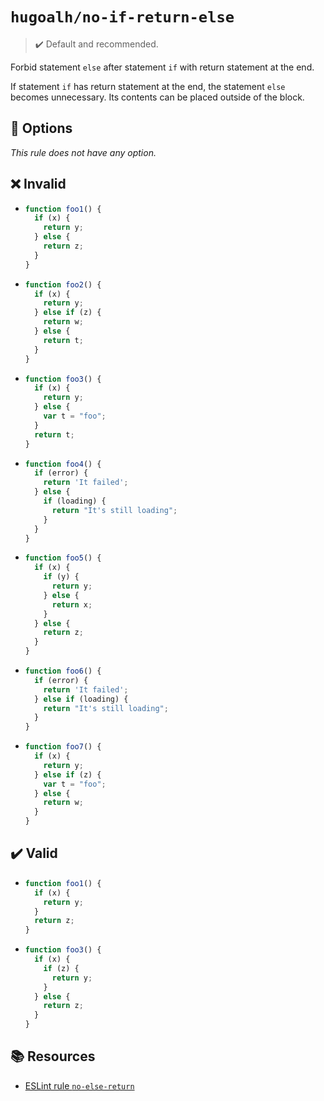 # `hugoalh/no-if-return-else`

> ✔️ Default and recommended.

Forbid statement `else` after statement `if` with return statement at the end.

If statement `if` has return statement at the end, the statement `else` becomes unnecessary. Its contents can be placed outside of the block.

## 🔧 Options

*This rule does not have any option.*

## ❌ Invalid

- ```ts
  function foo1() {
    if (x) {
      return y;
    } else {
      return z;
    }
  }
  ```
- ```ts
  function foo2() {
    if (x) {
      return y;
    } else if (z) {
      return w;
    } else {
      return t;
    }
  }
  ```
- ```ts
  function foo3() {
    if (x) {
      return y;
    } else {
      var t = "foo";
    }
    return t;
  }
  ```
- ```ts
  function foo4() {
    if (error) {
      return 'It failed';
    } else {
      if (loading) {
        return "It's still loading";
      }
    }
  }
  ```
- ```ts
  function foo5() {
    if (x) {
      if (y) {
        return y;
      } else {
        return x;
      }
    } else {
      return z;
    }
  }
  ```
- ```ts
  function foo6() {
    if (error) {
      return 'It failed';
    } else if (loading) {
      return "It's still loading";
    }
  }
  ```
- ```ts
  function foo7() {
    if (x) {
      return y;
    } else if (z) {
      var t = "foo";
    } else {
      return w;
    }
  }
  ```

## ✔️ Valid

- ```ts
  function foo1() {
    if (x) {
      return y;
    }
    return z;
  }
  ```
- ```ts
  function foo3() {
    if (x) {
      if (z) {
        return y;
      }
    } else {
      return z;
    }
  }
  ```

## 📚 Resources

- [ESLint rule `no-else-return`](https://eslint.org/docs/latest/rules/no-else-return)
